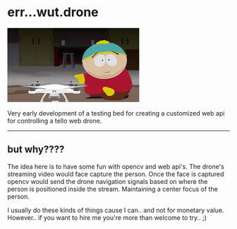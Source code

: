 # err...wut.drone

<img src="imgs/drone.jpeg">

Very early development of a testing bed for creating a customized web api for controlling a tello web drone.

----

## but why????

The idea here is to have some fun with opencv and web api's. The drone's streaming video would face capture the person.
Once the face is captured opencv would send the drone navigation signals based on where the person is positioned
inside the stream. Maintaining a center focus of the person.

I usually do these kinds of things cause I can.. and not for monetary value. However.. if you want to hire me you're
more than welcome to try.. ;)

